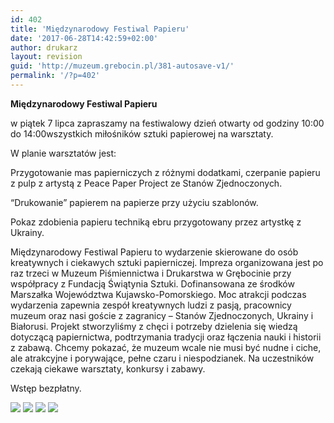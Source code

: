 ```yaml
---
id: 402
title: 'Międzynarodowy Festiwal Papieru'
date: '2017-06-28T14:42:59+02:00'
author: drukarz
layout: revision
guid: 'http://muzeum.grebocin.pl/381-autosave-v1/'
permalink: '/?p=402'
---
```


**Międzynarodowy Festiwal Papieru**

w piątek 7 lipca zapraszamy na festiwalowy dzień otwarty od godziny 10:00 do 14:00wszystkich miłośników sztuki papierowej na warsztaty.

W planie warsztatów jest:

Przygotowanie mas papierniczych z różnymi dodatkami, czerpanie papieru z pulp z artystą z Peace Paper Project ze Stanów Zjednoczonych.

“Drukowanie” papierem na papierze przy użyciu szablonów.

Pokaz zdobienia papieru techniką ebru przygotowany przez artystkę z Ukrainy.

Międzynarodowy Festiwal Papieru to wydarzenie skierowane do osób kreatywnych i ciekawych sztuki papierniczej. Impreza organizowana jest po raz trzeci w Muzeum Piśmiennictwa i Drukarstwa w Grębocinie przy współpracy z Fundacją Świątynia Sztuki. Dofinansowana ze środków Marszałka Województwa Kujawsko-Pomorskiego. Moc atrakcji podczas wydarzenia zapewnia zespół kreatywnych ludzi z pasją, pracownicy muzeum oraz nasi goście z zagranicy – Stanów Zjednoczonych, Ukrainy i Białorusi. Projekt stworzyliśmy z chęci i potrzeby dzielenia się wiedzą dotyczącą papiernictwa, podtrzymania tradycji oraz łączenia nauki i historii z zabawą. Chcemy pokazać, że muzeum wcale nie musi być nudne i ciche, ale atrakcyjne i porywające, pełne czaru i niespodzianek. Na uczestników czekają ciekawe warsztaty, konkursy i zabawy.

Wstęp bezpłatny.

![](http://muzeum.grebocin.pl/wp-content/uploads/2017/06/plakat-festiwal-papieru-212x300.jpg) ![](http://muzeum.grebocin.pl/wp-content/uploads/2017/06/apf-300x300.jpg) ![](http://muzeum.grebocin.pl/wp-content/uploads/2017/06/apf2-300x300.jpg) ![](http://muzeum.grebocin.pl/wp-content/uploads/2017/06/apf3-300x300.jpg)